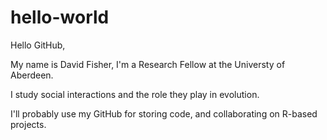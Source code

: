 # hello-world
Hello GitHub,

My name is David Fisher, I'm a Research Fellow at the Universty of Aberdeen.

I study social interactions and the role they play in evolution.

I'll probably use my GitHub for storing code, and collaborating on R-based projects.
